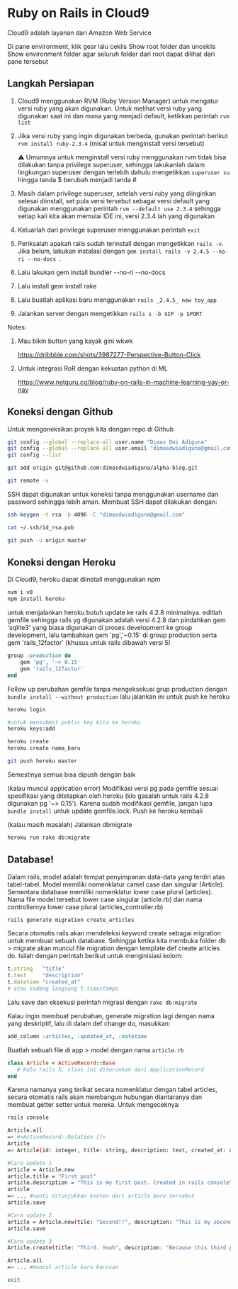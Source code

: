 # Ruby on Rails in Cloud9

Cloud9 adalah layanan dari Amazon Web Service



Di pane environment, klik gear lalu ceklis Show root folder dan unceklis Show environment folder agar seluruh folder dari root dapat dilihat dari pane tersebut



## Langkah Persiapan

1. Cloud9 menggunakan RVM (Ruby Version Manager) untuk mengatur versi ruby yang akan digunakan. Untuk melihat versi ruby yang digunakan saat ini dan mana yang menjadi default, ketikkan perintah `rvm list`

2. Jika versi ruby yang ingin digunakan berbeda, gunakan perintah berikut `rvm install ruby-2.3.4` (misal untuk menginstall versi tersebut)

   :warning: Umumnya untuk menginstall versi ruby menggunakan rvm tidak bisa dilakukan tanpa privilege superuser, sehingga lakukanlah dalam lingkungan superuser dengan terlebih dahulu mengetikkan `superuser su` hingga tanda $ berubah menjadi tanda #

3. Masih dalam privilege superuser, setelah versi ruby yang diinginkan selesai diinstall, set pula versi tersebut sebagai versi default yang digunakan menggunakan perintah `rvm --default use 2.3.4` sehingga setiap kali kita akan memulai IDE ini, versi 2.3.4 lah yang digunakan

4. Keluarlah dari privilege superuser menggunakan perintah `exit`

5. Periksalah apakah rails sudah terinstall dengan mengetikkan `rails -v`. Jika belum, lakukan instalasi dengan `gem install rails -v 2.4.5 --no-ri --no-docs `.

6. Lalu lakukan gem install bundler --no-ri --no-docs

7. Lalu install gem install rake

8. Lalu buatlah aplikasi baru menggunakan `rails _2.4.5_ new toy_app`

9. Jalankan server dengan mengetikkan `rails s -b $IP -p $PORT`



Notes:

1. Mau bikin button yang kayak gini wkwk

   https://dribbble.com/shots/3987277-Perspective-Button-Click

2. Untuk integrasi RoR dengan kekuatan python di ML

   https://www.netguru.co/blog/ruby-on-rails-in-machine-learning-yay-or-nay



## Koneksi dengan Github

Untuk mengoneksikan proyek kita dengan repo di Github

```bash
git config --global --replace-all user.name "Dimas Dwi Adiguna"
git config --global --replace-all user.email "dimasdwiadiguna@gmail.com"
git config --list

git add origin git@github.com:dimasdwiadiguna/alpha-blog.git

git remote -v
```

SSH dapat digunakan untuk koneksi tanpa menggunakan username dan password sehingga lebih aman. Membuat SSH dapat dilakukan dengan:

```bash
ssh-keygen -t rsa -b 4096 -C "dimasdwiadiguna@gmail.com"

cat ~/.ssh/id_rsa.pub
```



```bash
git push -u origin master
```



## Koneksi dengan Heroku

Di Cloud9, heroku dapat diinstall menggunakan npm

```bash
nvm i v8
npm install heroku
```

untuk menjalankan heroku butuh update ke rails 4.2.8 minimalnya. editlah gemfile sehingga rails yg digunakan adalah versi 4.2.8 dan pindahkan gem 'sqlite3' yang biasa digunakan di proses development ke group development, lalu tambahkan gem 'pg','~0.15' di group production serta gem 'rails_12factor' (khusus untuk rails dibawah versi 5)

```ruby
group :production do
	gem 'pg', '~> 0.15'
	gem 'rails_12factor'
end
```

Follow up perubahan gemfile tanpa mengeksekusi grup production dengan `bundle install --without production` lalu jalankan ini untuk push ke heroku

```bash
heroku login

#untuk mensubmit public key kita ke heroku
heroku keys:add

heroku create
heroku create nama_baru

git push heroku master
```

Semestinya semua bisa dipush dengan baik

(kalau muncul application error) Modifikasi versi pg pada gemfile sesuai spesifikasi yang ditetapkan oleh heroku (klo gasalah untuk rails 4.2.8 digunakan pg '~> 0.15'). Karena sudah modifikasi gemfile, jangan lupa `bundle install` untuk update gemfile.lock. Push ke heroku kembali

(kalau masih masalah) Jalankan dbmigrate

```bash
heroku run rake db:migrate
```



## Database!

Dalam rails, model adalah tempat penyimpanan data-data yang terdiri atas tabel-tabel. Model memiliki nomenklatur camel case dan singular (Article). Sementara database memiliki nomenklatur lower case plural (articles). Nama file model tersebut lower case singular (article.rb) dan nama controllernya lower case plural (articles_controller.rb)

```bash
rails generate migration create_articles
```

Secara otomatis rails akan mendeteksi keyword create sebagai migration untuk membuat sebuah database. Sehingga ketika kita membuka folder db > migrate akan muncul file migration dengan template def create articles do. Isilah dengan perintah berikut untuk menginisiasi kolom:

```ruby
t.string   "title"
t.text     "description"
t.datetime "created_at"
# atau kadang langsung t.timestamps
```

Lalu save dan eksekusi perintah migrasi dengan `rake db:migrate`

Kalau ingin membuat perubahan, generate migration lagi dengan nama yang deskriptif, lalu di dalam def change do, masukkan:

```ruby
add_column :articles, :updated_at, :datetime
```

Buatlah sebuah file di app > model dengan nama `article.rb`

```ruby
class Article < ActiveRecord::Base
   # Kalo rails 5, class ini diturunkan dari ApplicationRecord 
end
```

Karena namanya yang terikat secara nomenklatur dengan tabel articles, secara otomatis rails akan membangun hubungan diantaranya dan membuat getter setter untuk mereka. Untuk mengeceknya:

```bash
rails console

Article.all
=> #<ActiveRecord::Relation []> 
Article
=> Article(id: integer, title: string, description: text, created_at: datetime, updated_at: datetime)

#Cara update 1
article = Article.new
article.title = "First post"
article.description = "This is my first post. Created in rails console"
article
=> ... #nanti ditunjukkan konten dari article baru tersebut
article.save

#Cara update 2
article = Article.new(tile: "Second!!", description: "This is my second post")
article.save

#Cara update 3
Article.create(title: "Third. Yeah", description: "Because this third post is created using create method, it automatically saves")

Article.all
=> ... #muncul article baru barusan 

exit
```


